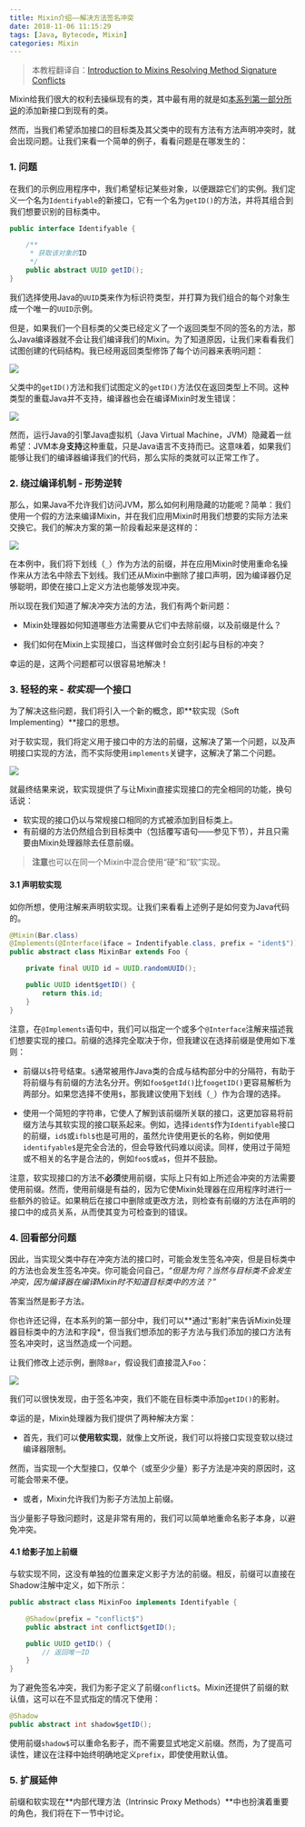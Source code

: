 ```yaml
---
title: Mixin介绍——解决方法签名冲突
date: 2018-11-06 11:15:29
tags: [Java, Bytecode, Mixin]
categories: Mixin
---
```

> 本教程翻译自：[Introduction to Mixins Resolving Method Signature Conflicts](https://github.com/SpongePowered/Mixin/wiki/Introduction-to-Mixins---Resolving-Method-Signature-Conflicts)

Mixin给我们很大的权利去操纵现有的类，其中最有用的就是如[本系列第一部分所说](https://github.com/SpongePowered/Mixin/wiki/Introduction-to-Mixins---Understanding-Mixin-Architecture)的添加新接口到现有的类。

然而，当我们希望添加接口的目标类及其父类中的现有方法有方法声明冲突时，就会出现问题。让我们来看一个简单的例子，看看问题是在哪发生的：

### 1. 问题

在我们的示例应用程序中，我们希望标记某些对象，以便跟踪它们的实例。我们定义一个名为`Identifyable`的新接口，它有一个名为`getID()`的方法，并将其组合到我们想要识别的目标类中。
```java
public interface Identifyable {

    /**
     * 获取该对象的ID
     */
    public abstract UUID getID();
}
```

我们选择使用Java的`UUID`类来作为标识符类型，并打算为我们组合的每个对象生成一个唯一的`UUID`示例。

但是，如果我们一个目标类的父类已经定义了一个返回类型不同的签名的方法，那么Java编译器就不会让我们编译我们的Mixin。为了知道原因，让我们来看看我们试图创建的代码结构。我已经用返回类型修饰了每个访问器来表明问题：

![](mixin_conflict_0.png)

父类中的`getID()`方法和我们试图定义的`getID()`方法仅在返回类型上不同。这种类型的重载Java并不支持，编译器也会在编译Mixin时发生错误：

![](mixin_conflict_1.png)

然而，运行Java的引擎Java虚拟机（Java Virtual Machine，JVM）隐藏着一丝希望：JVM本身**支持**这种重载，只是Java语言不支持而已。这意味着，如果我们能够让我们的编译器编译我们的代码，那么实际的类就可以正常工作了。

### 2. 绕过编译机制 - 形势逆转

那么，如果Java不允许我们访问JVM，那么如何利用隐藏的功能呢？简单：我们使用一个假的方法来编译Mixin，并在我们应用Mixin时用我们想要的实际方法来交换它。我们的解决方案的第一阶段看起来是这样的：

![](mixin_conflict_2.png)

在本例中，我们将下划线（`_`）作为方法的前缀，并在应用Mixin时使用重命名操作来从方法名中除去下划线。我们还从Mixin中删除了接口声明，因为编译器仍足够聪明，即使在接口上定义方法也能够发现冲突。

所以现在我们知道了解决冲突方法的方法，我们有两个新问题：

* Mixin处理器如何知道哪些方法需要从它们中去除前缀，以及前缀是什么？

* 我们如何在Mixin上实现接口，当这样做时会立刻引起与目标的冲突？

幸运的是，这两个问题都可以很容易地解决！

### 3. 轻轻的来 - *软实现*一个接口

为了解决这些问题，我们将引入一个新的概念，即**软实现（Soft Implementing）**接口的思想。

对于软实现，我们将定义用于接口中的方法的前缀，这解决了第一个问题，以及声明接口实现的方法，而不实际使用`implements`关键字，这解决了第二个问题。

![](mixin_conflict_3.png)

就最终结果来说，软实现提供了与让Mixin直接实现接口的完全相同的功能，换句话说：

* 软实现的接口仍以与常规接口相同的方式被添加到目标类上。
* 有前缀的方法仍然组合到目标类中（包括覆写语句——参见下节），并且只需要由Mixin处理器除去任意前缀。

> **注意**也可以在同一个Mixin中混合使用“硬”和“软”实现。

#### 3.1 声明软实现

如你所想，使用注解来声明软实现。让我们来看看上述例子是如何变为Java代码的。

```java
@Mixin(Bar.class)
@Implements(@Interface(iface = Indentifyable.class, prefix = "ident$"))
public abstract class MixinBar extends Foo {

    private final UUID id = UUID.randomUUID();

    public UUID ident$getID() {
        return this.id;
    }
}
```

注意，在`@Implements`语句中，我们可以指定一个或多个`@Interface`注解来描述我们想要实现的接口。前缀的选择完全取决于你，但我建议在选择前缀是使用如下准则：

* 前缀以`$`符号结束。`$`通常被用作Java类的合成与结构部分中的分隔符，有助于将前缀与有前缀的方法名分开。例如`foo$getId()`比`foogetID()`更容易解析为两部分。如果您选择不使用`$`，那我建议使用下划线（`_`）作为合理的选择。

* 使用一个简短的字符串，它使人了解到该前缀所关联的接口，这更加容易将前缀方法与其软实现的接口联系起来。例如，选择`ident$`作为`Identifyable`接口的前缀，`id$`或`ifbl$`也是可用的，虽然允许使用更长的名称，例如使用`identifyable$`是完全合法的，但会导致代码难以阅读。同样，使用过于简短或不相关的名字是合法的，例如`foo$`或`a$`，但并不鼓励。

注意，软实现接口的方法不**必须**使用前缀，实际上只有如上所述会冲突的方法需要使用前缀。然而，使用前缀是有益的，因为它使Mixin处理器在应用程序时进行一些额外的验证。如果稍后在接口中删除或更改方法，则检查有前缀的方法在声明的接口中的成员关系，从而使其变为可检查到的错误。

### 4. 回看部分问题

因此，当实现父类中存在冲突方法的接口时，可能会发生签名冲突，但是目标类中的方法也会发生签名冲突。你可能会问自己，*“但是为何？当然与目标类不会发生冲突，因为编译器在编译Mixin时不知道目标类中的方法？”*

答案当然是影子方法。

你也许还记得，在本系列的第一部分中，我们可以**通过“影射”来告诉Mixin处理器目标类中的方法和字段*，但当我们想添加的影子方法与我们添加的接口方法有签名冲突时，这当然造成一个问题。

让我们修改上述示例，删除`Bar`，假设我们直接混入`Foo`：

![](mixin_conflict_4.png)

我们可以很快发现，由于签名冲突，我们不能在目标类中添加`getID()`的影射。

幸运的是，Mixin处理器为我们提供了两种解决方案：

* 首先，我们可以**使用软实现**，就像上文所说，我们可以将接口实现变软以绕过编译器限制。
 
然而，当实现一个大型接口，仅单个（或至少少量）影子方法是冲突的原因时，这可能会带来不便。

* 或者，Mixin允许我们为影子方法加上前缀。

当少量影子导致问题时，这是非常有用的，我们可以简单地重命名影子本身，以避免冲突。

#### 4.1 给影子加上前缀

与软实现不同，这没有单独的位置来定义影子方法的前缀。相反，前缀可以直接在Shadow注解中定义，如下所示：

```java
public abstract class MixinFoo implements Identifyable {

    @Shadow(prefix = "conflict$")
    public abstract int conflict$getID();

    public UUID getID() {
        // 返回唯一ID
    }
}
```

为了避免签名冲突，我们为影子定义了前缀`conflict$`。Mixin还提供了前缀的默认值，这可以在不显式指定的情况下使用：

```java
@Shadow
public abstract int shadow$getID();
```

使用前缀`shadow$`可以重命名影子，而不需要显式地定义前缀。然而，为了提高可读性，建议在注释中始终明确地定义`prefix`，即使使用默认值。

### 5. 扩展延伸

前缀和软实现在**内部代理方法（Intrinsic Proxy Methods）**中也扮演着重要的角色，我们将在下一节中讨论。